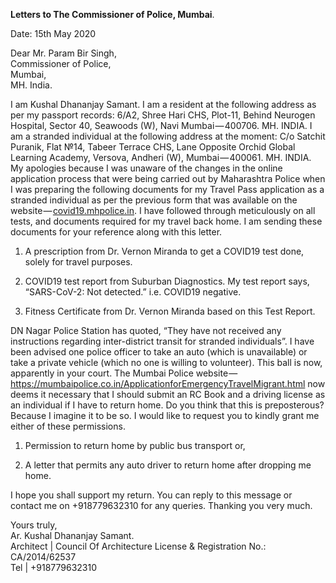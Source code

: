 **Letters to The Commissioner of Police, Mumbai**.

Date: 15th May 2020

Dear Mr. Param Bir Singh,  
Commissioner of Police,  
Mumbai,  
MH. India.  

I am Kushal Dhananjay Samant. I am a resident at the following address as per my passport records: 6/A2, Shree Hari CHS, Plot-11, Behind Neurogen Hospital, Sector 40, Seawoods (W), Navi Mumbai — 400706. MH. INDIA. I am a stranded individual at the following address at the moment: C/o Satchit Puranik, Flat №14, Tabeer Terrace CHS, Lane Opposite Orchid Global Learning Academy, Versova, Andheri (W), Mumbai — 400061. MH. INDIA. My apologies because I was unaware of the changes in the online application process that were being carried out by Maharashtra Police when I was preparing the following documents for my Travel Pass application as a stranded individual as per the previous form that was available on the website — <a href="https://covid19.mhpolice.in" rel="noopener noreferrer" target="_blank">covid19.mhpolice.in</a>. I have followed through meticulously on all tests, and documents required for my travel back home. I am sending these documents for your reference along with this letter.

1. A prescription from Dr. Vernon Miranda to get a COVID19 test done, solely for travel purposes.

2. COVID19 test report from Suburban Diagnostics. My test report says, “SARS-CoV-2: Not detected.” i.e. COVID19 negative.

3. Fitness Certificate from Dr. Vernon Miranda based on this Test Report.

DN Nagar Police Station has quoted, “They have not received any instructions regarding inter-district transit for stranded individuals”. I have been advised one police officer to take an auto (which is unavailable) or take a private vehicle (which no one is willing to volunteer). This ball is now, apparently in your court. The Mumbai Police website — <a href="https://mumbaipolice.co.in/ApplicationforEmergencyTravelMigrant.html" rel="noopener noreferrer" target="_blank">https://mumbaipolice.co.in/ApplicationforEmergencyTravelMigrant.html</a> now deems it necessary that I should submit an RC Book and a driving license as an individual if I have to return home. Do you think that this is preposterous? Because I imagine it to be so. I would like to request you to kindly grant me either of these permissions.

1. Permission to return home by public bus transport or,

2. A letter that permits any auto driver to return home after dropping me home.

I hope you shall support my return. You can reply to this message or contact me on +918779632310 for any queries.
Thanking you very much.

Yours truly,  
Ar. Kushal Dhananjay Samant.  
Architect | Council Of Architecture License & Registration No.: CA/2014/62537  
Tel | +918779632310
